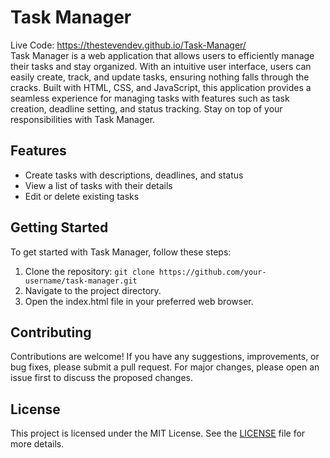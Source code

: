 # Task Manager

Live Code: https://thestevendev.github.io/Task-Manager/<br>
Task Manager is a web application that allows users to efficiently manage their tasks and stay organized. With an intuitive user interface, users can easily create, track, and update tasks, ensuring nothing falls through the cracks. Built with HTML, CSS, and JavaScript, this application provides a seamless experience for managing tasks with features such as task creation, deadline setting, and status tracking. Stay on top of your responsibilities with Task Manager.

## Features

- Create tasks with descriptions, deadlines, and status
- View a list of tasks with their details
- Edit or delete existing tasks

## Getting Started

To get started with Task Manager, follow these steps:

1. Clone the repository: `git clone https://github.com/your-username/task-manager.git`
2. Navigate to the project directory.
3. Open the index.html file in your preferred web browser.

## Contributing

Contributions are welcome! If you have any suggestions, improvements, or bug fixes, please submit a pull request. For major changes, please open an issue first to discuss the proposed changes.

## License

This project is licensed under the MIT License. See the [LICENSE](LICENSE) file for more details.
